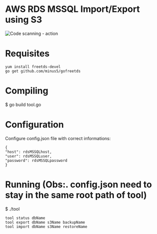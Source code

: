 # AWS RDS MSSQL Import/Export using S3

![Code scanning - action](https://github.com/nopp/rds-mssql-importexport-S3/workflows/Code%20scanning%20-%20action/badge.svg)

Requisites
==========
    yum install freetds-devel
    go get github.com/minus5/gofreetds

Compiling
=========
$ go build tool.go

Configuration
=============
Configure config.json file with correct informations:

    {
    "host": rdsMSSQLhost,
    "user": rdsMSSQLuser,
    "password": rdsMSSQLpassword
    }

Running (Obs:. config.json need to stay in the same root path of tool)
=======
$ ./tool

    tool status dbName    
    tool export dbName s3Name backupName
    tool import dbName s3Name restoreName
    
